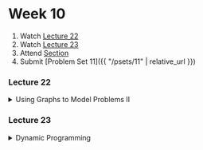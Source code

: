 # Week 10

1.  Watch [Lecture 22](#lecture22)
2.  Watch [Lecture 23](#lecture23)
3.  Attend [Section](https://www.youtube.com/embed/_QnAUd-em3E)
4.  Submit [Problem Set 11]({{ "/psets/11" | relative_url }})

### Lecture 22
<details>
  <summary id="lecture22">Using Graphs to Model Problems II</summary>

<div>
    <br>
    <iframe width="560" height="315" src="https://www.youtube.com/embed/hmtXhZTfAes?rel=0" frameborder="0" allow="accelerometer; autoplay; encrypted-media; gyroscope; picture-in-picture" allowfullscreen></iframe>
</div>

</details>

### Lecture 23
<details>
  <summary id="lecture23">Dynamic Programming</summary>

<div>
    <br>
    <iframe width="885" height="498" src="https://www.youtube.com/embed/lFngfmE9RCc?rel=0" frameborder="0" allow="accelerometer; autoplay; encrypted-media; gyroscope; picture-in-picture" allowfullscreen></iframe>
</div>

</details>


